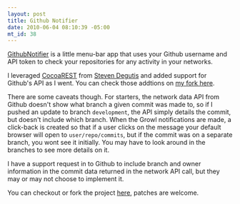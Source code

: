```yaml
--- 
layout: post
title: Github Notifier
date: 2010-06-04 08:10:39 -05:00
mt_id: 38
---
```

[GithubNotifier][1] is a little menu-bar app that uses your Github username and API token to check your repositories for any activity in your networks.  

I leveraged [CocoaREST][2] from [Steven Degutis][3] and added support for Github's API as I went.  You can check those addtions on [my fork here][4].

There are some caveats though.  For starters, the network data API from Github doesn't show what branch a given commit was made to, so if I pushed an update to branch `development`, the API simply details the commit, but doesn't include which branch.  When the Growl notifications are made, a click-back is created so that if a user clicks on the message your default browser will open to `user/repo/commits`, but if the commit was on a separate branch, you wont see it initially.  You may have to look around in the branches to see more details on it.  

I have  a support request in to Github to include branch and owner information in the commit data returned in the network API call, but they may or may not choose to implement it.  

You can checkout or fork the project [here][1], patches are welcome.  

[1]: http://github.com/ctshryock/GithubNotifier
[2]: http://github.com/sdegutis/CocoaREST
[3]: http://degutis.org/
[4]: http://github.com/ctshryock/CocoaREST 
